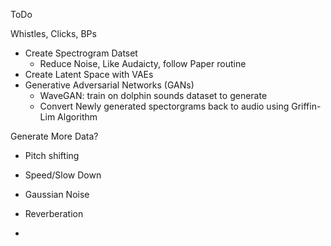 ToDo

Whistles, Clicks, BPs
- Create Spectrogram Datset
    - Reduce Noise, Like Audaicty, follow Paper routine
- Create Latent Space with VAEs
- Generative Adversarial Networks (GANs)
    - WaveGAN: train on dolphin sounds dataset to generate
    - Convert Newly generated spectorgrams back to audio using Griffin-Lim Algorithm
 
Generate More Data?
- Pitch shifting
- Speed/Slow Down
- Gaussian Noise
- Reverberation

- 
  
